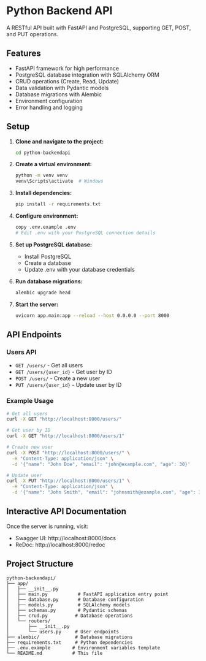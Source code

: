 # Python Backend API

A RESTful API built with FastAPI and PostgreSQL, supporting GET, POST, and PUT operations.

## Features

- FastAPI framework for high performance
- PostgreSQL database integration with SQLAlchemy ORM
- CRUD operations (Create, Read, Update)
- Data validation with Pydantic models
- Database migrations with Alembic
- Environment configuration
- Error handling and logging

## Setup

1. **Clone and navigate to the project:**
   ```bash
   cd python-backendapi
   ```

2. **Create a virtual environment:**
   ```bash
   python -m venv venv
   venv\Scripts\activate  # Windows
   ```

3. **Install dependencies:**
   ```bash
   pip install -r requirements.txt
   ```

4. **Configure environment:**
   ```bash
   copy .env.example .env
   # Edit .env with your PostgreSQL connection details
   ```

5. **Set up PostgreSQL database:**
   - Install PostgreSQL
   - Create a database
   - Update .env with your database credentials

6. **Run database migrations:**
   ```bash
   alembic upgrade head
   ```

7. **Start the server:**
   ```bash
   uvicorn app.main:app --reload --host 0.0.0.0 --port 8000
   ```

## API Endpoints

### Users API

- `GET /users/` - Get all users
- `GET /users/{user_id}` - Get user by ID
- `POST /users/` - Create a new user
- `PUT /users/{user_id}` - Update user by ID

### Example Usage

```bash
# Get all users
curl -X GET "http://localhost:8000/users/"

# Get user by ID
curl -X GET "http://localhost:8000/users/1"

# Create new user
curl -X POST "http://localhost:8000/users/" \
  -H "Content-Type: application/json" \
  -d '{"name": "John Doe", "email": "john@example.com", "age": 30}'

# Update user
curl -X PUT "http://localhost:8000/users/1" \
  -H "Content-Type: application/json" \
  -d '{"name": "John Smith", "email": "johnsmith@example.com", "age": 31}'
```

## Interactive API Documentation

Once the server is running, visit:
- Swagger UI: http://localhost:8000/docs
- ReDoc: http://localhost:8000/redoc

## Project Structure

```
python-backendapi/
├── app/
│   ├── __init__.py
│   ├── main.py           # FastAPI application entry point
│   ├── database.py       # Database configuration
│   ├── models.py         # SQLAlchemy models
│   ├── schemas.py        # Pydantic schemas
│   ├── crud.py          # Database operations
│   └── routers/
│       ├── __init__.py
│       └── users.py     # User endpoints
├── alembic/             # Database migrations
├── requirements.txt     # Python dependencies
├── .env.example        # Environment variables template
└── README.md           # This file
```